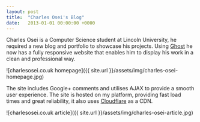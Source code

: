```yaml
---
layout: post
title:  "Charles Osei's Blog"
date:   2013-01-01 00:00:00 +0000
---
```

Charles Osei is a Computer Science student at Lincoln University, he required a new blog and portfolio to showcase his projects. Using [Ghost](https://ghost.org/) he now has a fully responsive website that enables him to display his work in a clean and professional way.

![charlesosei.co.uk homepage]({{ site.url }}/assets/img/charles-osei-homepage.jpg)

The site includes Google+ comments and utilises AJAX to provide a smooth user experience. The site is hosted on my platform, providing fast load times and great reliability, it also uses [Cloudflare](https://www.cloudflare.com/) as a CDN.

![charlesosei.co.uk article]({{ site.url }}/assets/img/charles-osei-article.jpg)